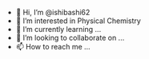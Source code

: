 - 👋 Hi, I’m @ishibashi62
- 👀 I’m interested in Physical Chemistry
- 🌱 I’m currently learning ...
- 💞️ I’m looking to collaborate on ...
- 📫 How to reach me ...

<!---
ishibashi62/ishibashi62 is a ✨ special ✨ repository because its `README.md` (this file) appears on your GitHub profile.
You can click the Preview link to take a look at your changes.
--->
